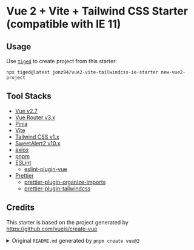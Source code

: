 # Vue 2 + Vite + Tailwind CSS Starter (compatible with IE 11)

## Usage

Use [`tiged`](https://github.com/tiged/tiged) to create project from this starter:

```shell
npx tiged@latest jonz94/vue2-vite-tailwindcss-ie-starter new-vue2-project
```

## Tool Stacks

- [Vue v2.7](https://v2.vuejs.org/)
- [Vue Router v3.x](https://v3.router.vuejs.org/)
- [Pinia](https://pinia.vuejs.org/)
- [Vite](https://vitejs.dev/)
- [Tailwind CSS v1.x](https://v1.tailwindcss.com/)
- [SweetAlert2 v10.x](https://sweetalert2.github.io/)
- [axios](https://axios-http.com)
- [pnpm](https://pnpm.io/)
- [ESLint](https://eslint.org)
    - [eslint-plugin-vue](https://eslint.vuejs.org/)
- [Prettier](https://prettier.io/)
    - [prettier-plugin-organize-imports](https://github.com/simonhaenisch/prettier-plugin-organize-imports)
    - [prettier-plugin-tailwindcss](https://github.com/tailwindlabs/prettier-plugin-tailwindcss)

## Credits

This starter is based on the project generated by https://github.com/vuejs/create-vue

<details>
<summary>Original <code>README.md</code> generated by <code>pnpm create vue@2</code></summary>

This template should help get you started developing with Vue 2 in Vite.

## Recommended IDE Setup

[VSCode](https://code.visualstudio.com/) + [Volar](https://marketplace.visualstudio.com/items?itemName=Vue.volar) (and disable Vetur) + [TypeScript Vue Plugin (Volar)](https://marketplace.visualstudio.com/items?itemName=Vue.vscode-typescript-vue-plugin).

## Type Support for `.vue` Imports in TS

TypeScript cannot handle type information for `.vue` imports by default, so we replace the `tsc` CLI with `vue-tsc` for type checking. In editors, we need [TypeScript Vue Plugin (Volar)](https://marketplace.visualstudio.com/items?itemName=Vue.vscode-typescript-vue-plugin) to make the TypeScript language service aware of `.vue` types.

If the standalone TypeScript plugin doesn't feel fast enough to you, Volar has also implemented a [Take Over Mode](https://github.com/johnsoncodehk/volar/discussions/471#discussioncomment-1361669) that is more performant. You can enable it by the following steps:

1. Disable the built-in TypeScript Extension
    1) Run `Extensions: Show Built-in Extensions` from VSCode's command palette
    2) Find `TypeScript and JavaScript Language Features`, right click and select `Disable (Workspace)`
2. Reload the VSCode window by running `Developer: Reload Window` from the command palette.

## Customize configuration

See [Vite Configuration Reference](https://vitejs.dev/config/).

## Project Setup

```shell
pnpm install
```

### Compile and Hot-Reload for Development

```shell
pnpm dev
```

### Type-Check, Compile and Minify for Production

```shell
pnpm build
```

### Lint with [ESLint](https://eslint.org/)

```shell
pnpm lint
```

</details>
